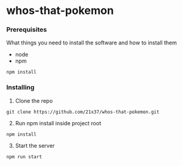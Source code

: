 # whos-that-pokemon

### Prerequisites

What things you need to install the software and how to install them
- node
- npm

```
npm install
```

### Installing

1. Clone the repo

```
git clone https://github.com/21x37/whos-that-pokemon.git
```

2. Run npm install inside project root

```
npm install
```

3. Start the server

```
npm run start
```
